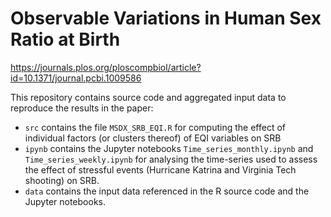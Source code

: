 # Observable Variations in Human Sex Ratio at Birth
https://journals.plos.org/ploscompbiol/article?id=10.1371/journal.pcbi.1009586

This repository contains source code and aggregated input data to reproduce the results in the paper:
* `src` contains the file `MSDX_SRB_EQI.R` for computing the effect of individual factors (or clusters thereof) of EQI variables on SRB
*  `ipynb` contains the Jupyter notebooks `Time_series_monthly.ipynb` and `Time_series_weekly.ipynb` for analysing the time-series used to assess the effect of stressful events (Hurricane Katrina and Virginia Tech shooting) on SRB.
* `data` contains the input data referenced in the R source code and the Jupyter notebooks.
